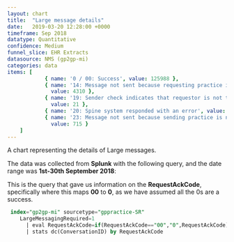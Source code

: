 ```yaml
---
layout: chart
title:  "Large message details"
date:   2019-03-20 12:28:00 +0000
timeframe: Sep 2018
datatype: Quantitative
confidence: Medium
funnel_slice: EHR Extracts
datasource: NMS (gp2gp-mi)
categories: data
items: [ 
            { name: '0 / 00: Success', value: 125988 },
            { name: '14: Message not sent because requesting practice is not large message compliant',
              value: 4310 },
            { name: '19: Sender check indicates that requestor is not the patients current health care provider',
              value: 21 },
            { name: '20: Spine system responded with an error', value: 232 },
            { name: '23: Message not sent because sending practice is not large message compliant',
              value: 715 } 
    ]
---
```

A chart representing the details of Large messages.

The data was collected from **Splunk** with the following query, and the date range was **1st-30th September 2018**:

This is the query that gave us information on the **RequestAckCode**, specifically where this maps **00** to **0**, as we have assumed all the 0s are a success.
```sql
 index="gp2gp-mi" sourcetype="gppractice-SR"
    LargeMessagingRequired=1
      | eval RequestAckCode=if(RequestAckCode=="00","0",RequestAckCode)
      | stats dc(ConversationID) by RequestAckCode
```
